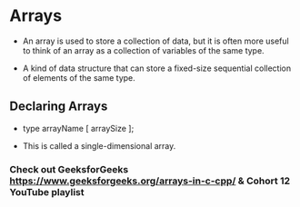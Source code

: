 # Arrays

* An array is used to store a collection of data, but it is often more useful to think of an array as a collection of variables of the same type.

* A kind of data structure that can store a fixed-size sequential collection of elements of the same type.

## Declaring Arrays

* type arrayName [ arraySize ];

* This is called a single-dimensional array.

### Check out GeeksforGeeks https://www.geeksforgeeks.org/arrays-in-c-cpp/ & Cohort 12 YouTube playlist


